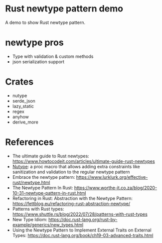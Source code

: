 Rust newtype pattern demo
==========================

A demo to show Rust newtype pattern.

# newtype pros

* Type with validation & custom methods
* json serialization support

# Crates

* nutype
* serde_json
* lazy_static
* regex
* anyhow
* derive_more


# References

* The ultimate guide to Rust newtypes: https://www.howtocodeit.com/articles/ultimate-guide-rust-newtypes
* [Nutype](https://github.com/greyblake/nutype): a proc macro that allows adding extra constraints like sanitization and validation to the regular newtype pattern
* Embrace the newtype pattern: https://www.lurklurk.org/effective-rust/newtype.html
* The Newtype Pattern In Rust: https://www.worthe-it.co.za/blog/2020-10-31-newtype-pattern-in-rust.html
* Refactoring in Rust: Abstraction with the Newtype Pattern: https://fettblog.eu/refactoring-rust-abstraction-newtype/
* Patterns with Rust types: https://www.shuttle.rs/blog/2022/07/28/patterns-with-rust-types
* New Type Idiom: https://doc.rust-lang.org/rust-by-example/generics/new_types.html
* Using the Newtype Pattern to Implement External Traits on External Types: https://doc.rust-lang.org/book/ch19-03-advanced-traits.html
